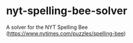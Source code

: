 # nyt-spelling-bee-solver
A solver for the NYT Spelling Bee (https://www.nytimes.com/puzzles/spelling-bee)
